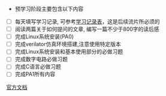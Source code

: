 
- 预学习阶段主要包含以下内容



- [ ] 每天填写学习记录, 可参考[学习记录表](https://docs.qq.com/sheet/DYUJiT3l2TEREb0Vs?tab=BB08J2)，这是后续流片所必须的
- [ ] 阅读两篇关于如何提问的文章, 编写一篇不少于800字的读后感
- [ ] 完成Linux系统安装(PA0)
- [ ] 完成verilator仿真环境搭建,注意使用特定版本
- [ ] 完成Linux系统安装和基本使用部分的必做习题
- [ ] 完成数字电路必做习题
- [ ] 完成C语言必做习题
- [ ] 完成PA1所有内容

[官方文档](https://ysyx.oscc.cc/docs/prestudy/0.1.html)
